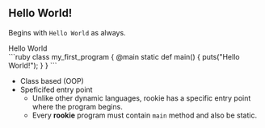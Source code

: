 Hello World!
----

Begins with `Hello World` as always.

<div class="example">
Hello World
</div>
```ruby
class my_first_program {
    @main
    static def main() {
        puts("Hello World!");
    }
} 
```

* Class based (OOP)
* Speficifed entry point
  * Unlike other dynamic languages, rookie has a specific entry point where the program begins.
  * Every __rookie__ program must contain `main` method and also be static.